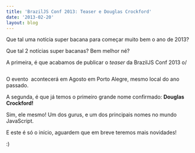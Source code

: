 ```yaml
---
title: 'BrazilJS Conf 2013: Teaser e Douglas Crockford'
date: '2013-02-20'
layout: blog
---
```


<p>Que tal uma notícia super bacana para começar muito bem o ano de 2013?</p>

<p>Que tal 2 notícias super bacanas? Bem melhor né?</p>

<p>A primeira, é que acabamos de publicar o <em>teaser</em> da BrazilJS Conf 2013 o/</p>

<p><a href="http://braziljs.com.br/"><img src="http://braziljs.org/wp-content/uploads/2013/02/braziljs20131-1024x484.png" alt="" /></a></p>

<p>O evento  acontecerá em Agosto em Porto Alegre, mesmo local do ano passado.</p>

<p>A segunda, é que já temos o primeiro grande nome confirmado:
<strong>Douglas Crockford!</strong></p>

<p>Sim, ele mesmo! Um dos gurus, e um dos principais nomes no mundo JavaScript.</p>

<p>E este é só o início, aguardem que em breve teremos mais novidades!</p>

<p>:)</p>